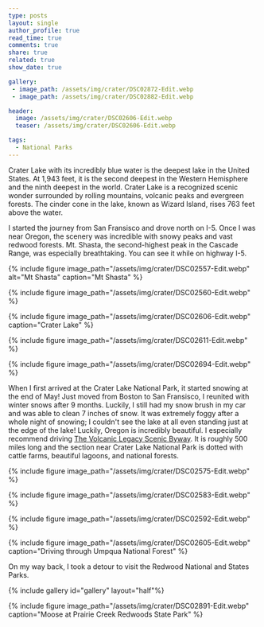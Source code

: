 ```yaml
---
type: posts
layout: single
author_profile: true
read_time: true
comments: true
share: true
related: true
show_date: true

gallery:
 - image_path: /assets/img/crater/DSC02872-Edit.webp
 - image_path: /assets/img/crater/DSC02882-Edit.webp

header:
  image: /assets/img/crater/DSC02606-Edit.webp
  teaser: /assets/img/crater/DSC02606-Edit.webp

tags:
  - National Parks
---
```


Crater Lake with its incredibly blue water is the deepest lake in the United States. At 1,943 feet, it is the second deepest in the Western Hemisphere and the ninth deepest in the world. Crater Lake is a recognized scenic wonder surrounded by rolling mountains, volcanic peaks and evergreen forests. The cinder cone in the lake, known as Wizard Island, rises 763 feet above the water.


I started the journey from San Fransisco and drove north on I-5. Once I was near Oregon, the scenery was incredible with snowy peaks and vast redwood forests. Mt. Shasta, the second-highest peak in the Cascade Range, was especially breathtaking. You can see it while on highway I-5.

{% include figure image_path="/assets/img/crater/DSC02557-Edit.webp" alt="Mt Shasta" caption="Mt Shasta" %}

{% include figure image_path="/assets/img/crater/DSC02560-Edit.webp"  %}

{% include figure image_path="/assets/img/crater/DSC02606-Edit.webp" caption="Crater Lake" %}

{% include figure image_path="/assets/img/crater/DSC02611-Edit.webp"  %}

{% include figure image_path="/assets/img/crater/DSC02694-Edit.webp"  %}


When I first arrived at the Crater Lake National Park, it started snowing at the end of May! Just moved from Boston to San Fransisco, I reunited with winter snows after 9 months. Luckily, I still had my snow brush in my car and was able to clean 7 inches of snow. It was extremely foggy after a whole night of snowing; I couldn't see the lake at all even standing just at the edge of the lake! Luckily, Oregon is incredibly beautiful. I especially recommend driving [The Volcanic Legacy Scenic Byway](https://en.wikipedia.org/wiki/Volcanic_Legacy_Scenic_Byway). It is roughly 500 miles long and the section near Crater Lake National Park is dotted with cattle farms, beautiful lagoons, and national forests.

{% include figure image_path="/assets/img/crater/DSC02575-Edit.webp"  %}

{% include figure image_path="/assets/img/crater/DSC02583-Edit.webp"  %}

{% include figure image_path="/assets/img/crater/DSC02592-Edit.webp"  %}

{% include figure image_path="/assets/img/crater/DSC02605-Edit.webp" caption="Driving through Umpqua National Forest" %}

On my way back, I took a detour to visit the Redwood National and States Parks.

{% include gallery id="gallery" layout="half"%}

{% include figure image_path="/assets/img/crater/DSC02891-Edit.webp" caption="Moose at Prairie Creek Redwoods State Park" %}
